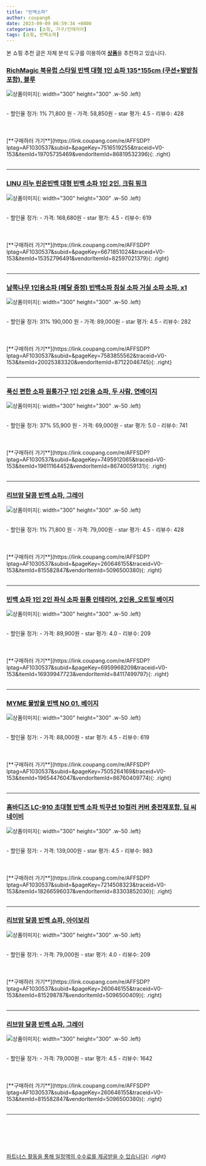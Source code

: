 ```yaml
---
title: "빈백소파"
author: coupang6
date: 2023-09-09 06:59:34 +0800
categories: [쇼핑, 가구/인테리어]
tags: [쇼핑, 빈백소파]
---
```


본 쇼핑 추천 글은 자체 분석 도구를 이용하여 [**상품**](https://link.coupang.com/a/bao1ui)을 추천하고 있습니다.

### [RichMagic 북유럽 스타일 빈백 대형 1인 쇼파 135*155cm (쿠션+발받침 포함), 블루](https://link.coupang.com/re/AFFSDP?lptag=AF1030537&subid=&pageKey=7516519255&traceid=V0-153&itemId=19705735469&vendorItemId=86819532396)

![상품이미지](https://thumbnail10.coupangcdn.com/thumbnails/remote/230x230ex/image/vendor_inventory/df9d/67fe50c8adaf2e6c0f1c51d62fa54ec9673b8df3c043074171a7dcac06a6.jpg){: width="300" height="300" .w-50 .left}


<br>
- 할인율 정가: 1%  71,800   원
- 가격: 58,850원
- star 평가: 4.5
- 리뷰수: 428
<br>
<br>
<br>
<br>
[**구매하러 가기**](https://link.coupang.com/re/AFFSDP?lptag=AF1030537&subid=&pageKey=7516519255&traceid=V0-153&itemId=19705735469&vendorItemId=86819532396){: .right}
<br>
<br>

---

### [LINU 리누 린온빈백 대형 빈백 소파 1인 2인, 크림 핑크](https://link.coupang.com/re/AFFSDP?lptag=AF1030537&subid=&pageKey=6671851024&traceid=V0-153&itemId=15352796491&vendorItemId=82597021379)

![상품이미지](https://thumbnail7.coupangcdn.com/thumbnails/remote/230x230ex/image/vendor_inventory/ff1f/bfe5c48e04370cabd403ef683d0ab353d05bd131bcd4947d33d4c7c9d538.jpg){: width="300" height="300" .w-50 .left}


<br>
- 할인율 정가: 
- 가격: 168,680원
- star 평가: 4.5
- 리뷰수: 619
<br>
<br>
<br>
<br>
[**구매하러 가기**](https://link.coupang.com/re/AFFSDP?lptag=AF1030537&subid=&pageKey=6671851024&traceid=V0-153&itemId=15352796491&vendorItemId=82597021379){: .right}
<br>
<br>

---

### [남쪽나무 1인용소파 (페달 증정) 빈백소파 침실 소파 거실 소파 소파, x1](https://link.coupang.com/re/AFFSDP?lptag=AF1030537&subid=&pageKey=7583855562&traceid=V0-153&itemId=20025383320&vendorItemId=87122046745)

![상품이미지](https://thumbnail8.coupangcdn.com/thumbnails/remote/230x230ex/image/vendor_inventory/5753/f7e227c4d811c109148d2a1bb070696044598560264aa98aaa470c0a30c6.jpg){: width="300" height="300" .w-50 .left}


<br>
- 할인율 정가: 31%  190,000   원
- 가격: 89,000원
- star 평가: 4.5
- 리뷰수: 282
<br>
<br>
<br>
<br>
[**구매하러 가기**](https://link.coupang.com/re/AFFSDP?lptag=AF1030537&subid=&pageKey=7583855562&traceid=V0-153&itemId=20025383320&vendorItemId=87122046745){: .right}
<br>
<br>

---

### [푹신 편한 소파 원룸가구 1인 2인용 쇼파, 두 사람, 연베이지](https://link.coupang.com/re/AFFSDP?lptag=AF1030537&subid=&pageKey=7495912065&traceid=V0-153&itemId=19611164452&vendorItemId=86740059131)

![상품이미지](https://thumbnail8.coupangcdn.com/thumbnails/remote/230x230ex/image/vendor_inventory/619e/291e1c689c7bea7ed47a117d38c36422b3df092a4ad6e058fb60d8a441cb.jpg){: width="300" height="300" .w-50 .left}


<br>
- 할인율 정가: 37%  55,900   원
- 가격: 69,000원
- star 평가: 5.0
- 리뷰수: 741
<br>
<br>
<br>
<br>
[**구매하러 가기**](https://link.coupang.com/re/AFFSDP?lptag=AF1030537&subid=&pageKey=7495912065&traceid=V0-153&itemId=19611164452&vendorItemId=86740059131){: .right}
<br>
<br>

---

### [리브맘 달콤 빈백 쇼파, 그레이](https://link.coupang.com/re/AFFSDP?lptag=AF1030537&subid=&pageKey=260646155&traceid=V0-153&itemId=815582847&vendorItemId=5096500380)

![상품이미지](https://thumbnail10.coupangcdn.com/thumbnails/remote/230x230ex/image/retail/images/4274032925222151-4dda3f77-aa80-464e-adb4-e9a083039794.jpg){: width="300" height="300" .w-50 .left}


<br>
- 할인율 정가: 1%  71,800   원
- 가격: 79,000원
- star 평가: 4.5
- 리뷰수: 428
<br>
<br>
<br>
<br>
[**구매하러 가기**](https://link.coupang.com/re/AFFSDP?lptag=AF1030537&subid=&pageKey=260646155&traceid=V0-153&itemId=815582847&vendorItemId=5096500380){: .right}
<br>
<br>

---

### [빈백 쇼파 1인 2인 좌식 소파 원룸 인테리어, 2인용_오트밀 베이지](https://link.coupang.com/re/AFFSDP?lptag=AF1030537&subid=&pageKey=6959968209&traceid=V0-153&itemId=16939947723&vendorItemId=84117499797)

![상품이미지](https://thumbnail7.coupangcdn.com/thumbnails/remote/230x230ex/image/vendor_inventory/ba2a/ab3b21561dbf920e4c112df6040d3d80f8cfad8b3183c757c5e927941240.jpg){: width="300" height="300" .w-50 .left}


<br>
- 할인율 정가: 
- 가격: 89,900원
- star 평가: 4.0
- 리뷰수: 209
<br>
<br>
<br>
<br>
[**구매하러 가기**](https://link.coupang.com/re/AFFSDP?lptag=AF1030537&subid=&pageKey=6959968209&traceid=V0-153&itemId=16939947723&vendorItemId=84117499797){: .right}
<br>
<br>

---

### [MYME 물방울 빈백 NO 01, 베이지](https://link.coupang.com/re/AFFSDP?lptag=AF1030537&subid=&pageKey=7505264169&traceid=V0-153&itemId=19654476047&vendorItemId=86760409774)

![상품이미지](https://thumbnail10.coupangcdn.com/thumbnails/remote/230x230ex/image/rs_quotation_api/cihty5we/6b5cd87d452d442885e296375c1617d8.jpg){: width="300" height="300" .w-50 .left}


<br>
- 할인율 정가: 
- 가격: 88,000원
- star 평가: 4.5
- 리뷰수: 619
<br>
<br>
<br>
<br>
[**구매하러 가기**](https://link.coupang.com/re/AFFSDP?lptag=AF1030537&subid=&pageKey=7505264169&traceid=V0-153&itemId=19654476047&vendorItemId=86760409774){: .right}
<br>
<br>

---

### [홈바디즈 LC-910 초대형 빈백 소파 빅쿠션 10컬러 커버 충전재포함, 딥 씨 네이비](https://link.coupang.com/re/AFFSDP?lptag=AF1030537&subid=&pageKey=7214508323&traceid=V0-153&itemId=18266596037&vendorItemId=83303852030)

![상품이미지](https://thumbnail8.coupangcdn.com/thumbnails/remote/230x230ex/image/vendor_inventory/f0d3/a6b2c92d97072cd5c19e2933ec0ed325b8888e58cab6dde8274a8560f19b.png){: width="300" height="300" .w-50 .left}


<br>
- 할인율 정가: 
- 가격: 139,000원
- star 평가: 4.5
- 리뷰수: 983
<br>
<br>
<br>
<br>
[**구매하러 가기**](https://link.coupang.com/re/AFFSDP?lptag=AF1030537&subid=&pageKey=7214508323&traceid=V0-153&itemId=18266596037&vendorItemId=83303852030){: .right}
<br>
<br>

---

### [리브맘 달콤 빈백 쇼파, 아이보리](https://link.coupang.com/re/AFFSDP?lptag=AF1030537&subid=&pageKey=260646155&traceid=V0-153&itemId=815298787&vendorItemId=5096500409)

![상품이미지](https://thumbnail7.coupangcdn.com/thumbnails/remote/230x230ex/image/retail/images/2019/07/18/0/4/15ba42fc-3601-4229-a4bc-fd06a4158aa3.jpg){: width="300" height="300" .w-50 .left}


<br>
- 할인율 정가: 
- 가격: 79,000원
- star 평가: 4.0
- 리뷰수: 209
<br>
<br>
<br>
<br>
[**구매하러 가기**](https://link.coupang.com/re/AFFSDP?lptag=AF1030537&subid=&pageKey=260646155&traceid=V0-153&itemId=815298787&vendorItemId=5096500409){: .right}
<br>
<br>

---

### [리브맘 달콤 빈백 쇼파, 그레이](https://link.coupang.com/re/AFFSDP?lptag=AF1030537&subid=&pageKey=260646155&traceid=V0-153&itemId=815582847&vendorItemId=5096500380)

![상품이미지](https://thumbnail10.coupangcdn.com/thumbnails/remote/230x230ex/image/retail/images/4274032925222151-4dda3f77-aa80-464e-adb4-e9a083039794.jpg){: width="300" height="300" .w-50 .left}


<br>
- 할인율 정가: 
- 가격: 79,000원
- star 평가: 4.5
- 리뷰수: 1642
<br>
<br>
<br>
<br>
[**구매하러 가기**](https://link.coupang.com/re/AFFSDP?lptag=AF1030537&subid=&pageKey=260646155&traceid=V0-153&itemId=815582847&vendorItemId=5096500380){: .right}
<br>
<br>

---
<br><br><br><br><br> [파트너스 활동을 통해 일정액의 수수료를 제공받을 수 있습니다](https://link.coupang.com/a/bao1ui){: .right}